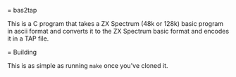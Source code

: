 = bas2tap

This is a C program that takes a ZX Spectrum (48k or 128k) basic program in ascii format and converts it to the ZX Spectrum basic format and encodes it in a TAP file.

= Building

This is as simple as running `make` once you've cloned it.
